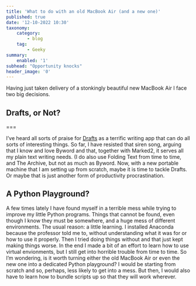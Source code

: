 ```yaml
---
title: 'What to do with an old MacBook Air (and a new one)'
published: true
date: '12-10-2022 10:30'
taxonomy:
    category:
        - blog
    tag:
        - Geeky
summary:
    enabled: '1'
subhead: "Opportunity knocks"
header_image: '0'
---
```


Having just taken delivery of a stonkingly beautiful new MacBook Air I face two big decisions.

## Drafts, or Not?

===

I’ve heard all sorts of praise for [Drafts](https://getdrafts.com/) as a terrific writing app that can do all sorts of interesting things. So far, I have resisted that siren song, arguing that I know and love Byword and that, together with Marked2, it serves all my plain text writing needs. (I do also use Folding Text from time to time, and The Archive, but not as much as Byword. Now, with a new portable machine that I am setting up from scratch, maybe it is time to tackle Drafts. Or maybe that is just another form of productivity procrastination.

## A Python Playground?

A few times lately I have found myself in a terrible mess while trying to improve my little Python programs. Things that cannot be found, even though I know they must be somewhere, and a huge mess of different environments. The usual reason: a little learning. I installed Anaconda because the professor told me to, without understanding what it was for or how to use it properly. Then I tried doing things without and that just kept making things worse. In the end I made a bit of an effort to learn how to use virtual envionments, but I still get into horrible trouble from time to time. So I’m wondering, is it worth turning either the old MacBook Air or even the new one into a dedicated Python playground? I would be starting from scratch and so, perhaps, less likely to get into a mess. But then, I would also have to learn how to bundle scripts up so that they will work wherever.
